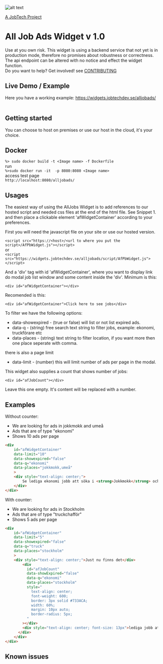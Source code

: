 ![alt text][logo]

[logo]: https://github.com/MagnumOpuses/project-meta/blob/master/img/jobtechdev_black.png "JobTech dev logo"
[A JobTech Project]( https://www.jobtechdev.se)

# All Job Ads Widget v 1.0
Use at you own risk.
This widget is using a backend service that not yet is in production mode, therefore no promises about robustness or correctness.
The api endpoint can be altered with no notice and effect the widget function.<BR>
Do you want to help? Get involved!
see [CONTRIBUTING]( https://github.com/MagnumOpuses/allJobAdsWidget/blob/master/CONTRIBUTING.md)

## Live Demo / Example

Here you have a working example: https://widgets.jobtechdev.se/alljobads/<BR>
<BR>



## Getting started
You can choose to host on premises or use our host in the cloud, it's your choice.<br>

## Docker
`%> sudo docker build -t <Image name> -f Dockerfile`
<br> run
<br> `%>sudo docker run -it  -p 8080:8080 <Image name>`
<br> access test page
<br> `http://localhost:8080/alljobads/`


Usages
------
The easiest way of using the AllJobs Widget is to add references to our hosted script and needed css files at the end of the html file. See Snippet 1.
and then place a clickable element 'afWidgetContainer' according to your preferences. 

First you will need the javascript file on your site or use our hosted version.

`<script src="https://<host>/<url to where you put the script>/AfPbWidget.js"></script>`
<br> or <br>
`<script src="https://widgets.jobtechdev.se/alljobads/script/AfPbWidget.js"></script>`

And a 'div' tag with id 'afWidgetContainer', where you want to display link do modal job list window and some content inside the 'div'.
Minimum is this:

`<div id="afWidgetContainer"></div>`

Recomended is this: 

`<div id="afWidgetContainer">Click here to see jobs</div>`

To filter we have the following options: 

* data-showexpired - (true or false) will list or not list expired ads. 
* data-q           - (string) free search text string to filter jobs, example: ekonomi, truckförare etc 
* data-places      - (string) text string to filter location, if you want more then one place seperate with comma. 

there is also a page limit 

* data-limit       - (number) this will limit number of ads per page in the modal.

This widget also supplies a count that shows number of jobs:

`<div id="afJobCount"></div>`

Leave this one empty. It's content will be replaced with a number. 


Examples
--------

Without counter:
* We are looking for ads in jokkmokk and umeå
* Ads that are of type "ekonomi"
* Shows 10 ads per page

```html
<div
    id="afWidgetContainer"
    data-limit="10"
    data-showexpired="false"
    data-q="ekonomi"
    data-places="jokkmokk,umeå"
    >
    <div style="text-align: center;">
        Se lediga ekonomi jobb att söka i <strong>Jokkmokk</strong> och <strong>Umeå</strong>
    </div>
</div>
```


With counter:
* We are looking for ads in Stockholm
* Ads that are of type "truckchafför"
* Shows 5 ads per page

```html
<div
    id="afWidgetContainer"
    data-limit="5"
    data-showexpired="false"
    data-q="truck"
    data-places="stockholm"
    >
    <div style="text-align: center;">Just nu finns det</div>
        <div
          id="afJobCount"
          data-showExpired="false"
          data-q="ekonomi"
          data-places="stockholm"
          style="    
            text-align: center;
            font-weight: 600;
            border: 3px solid #733ACA;
            width: 60%;
            margin: 10px auto;
            border-radius: 5px; 
          "
        ></div>
        <div style="text-align: center; font-size: 13px">lediga jobb att söka i <strong>Stockholm</strong></div>
      </div>
    </div>
</div>
```


Known issues
------------

